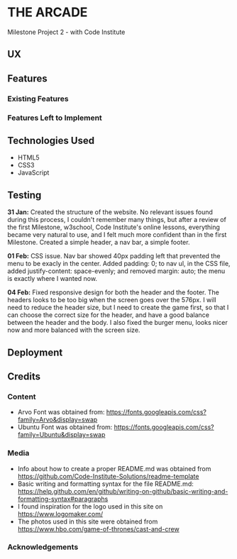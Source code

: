 # THE ARCADE

Milestone Project 2 - with Code Institute



## UX


## Features


### Existing Features


### Features Left to Implement

## Technologies Used
- HTML5
- CSS3
- JavaScript

## Testing
**31 Jan:** Created the structure of the website. No relevant issues found during this process, I couldn't remember many things, but after a review of the first Milestone, w3school, Code Institute's online lessons, everything became very natural to use, and I felt much more confident than in the first Milestone. Created a simple header, a nav bar, a simple footer.

**01 Feb:** CSS issue. Nav bar showed 40px padding left that prevented the menu to be exacly in the center. Added padding: 0; to nav ul, in the CSS file, added justify-content: space-evenly; and removed margin: auto; the menu is exactly where I wanted now.

**04 Feb:** Fixed responsive design for both the header and the footer. The headers looks to be too big when the screen goes over the 576px. I will need to reduce the header size, but I need to create the game first, so that I can choose the correct size for the header, and have a good balance between the header and the body. I also fixed the burger menu, looks nicer now and more balanced with the screen size.

## Deployment


## Credits
### Content
- Arvo Font was obtained from: https://fonts.googleapis.com/css?family=Arvo&display=swap
- Ubuntu Font was obtained from: https://fonts.googleapis.com/css?family=Ubuntu&display=swap

### Media
- Info about how to create a proper README.md was obtained from https://github.com/Code-Institute-Solutions/readme-template
- Basic writing and formatting syntax for the file README.md: https://help.github.com/en/github/writing-on-github/basic-writing-and-formatting-syntax#paragraphs
- I found inspiration for the logo used in this site on https://www.logomaker.com/
- The photos used in this site were obtained from https://www.hbo.com/game-of-thrones/cast-and-crew

### Acknowledgements